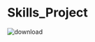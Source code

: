 # Skills_Project
![download](https://user-images.githubusercontent.com/66924041/184325656-77c3d154-6821-4990-9dd6-de66b3319ee1.jpeg)
